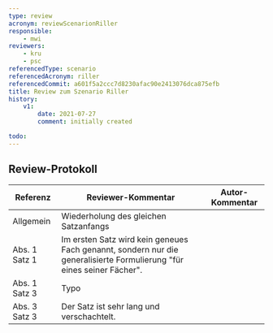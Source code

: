 ```yaml
---
type: review
acronym: reviewScenarionRiller
responsible:
    - mwi
reviewers:
    - kru
    - psc
referencedType: scenario
referencedAcronym: riller
referencedCommit: a601f5a2ccc7d8230afac90e2413076dca875efb
title: Review zum Szenario Riller
history:
    v1:
        date: 2021-07-27
        comment: initially created

todo:
---
```


## Review-Protokoll

| Referenz | Reviewer-Kommentar | Autor-Kommentar |
|------------|------------------|-----------------|
| Allgemein  | Wiederholung des gleichen Satzanfangs | |
| Abs. 1 Satz 1  | Im ersten Satz wird kein geneues Fach genannt, sondern nur die generalisierte Formulierung "für eines seiner Fächer". | |
| Abs. 1 Satz 3 | Typo | |
| Abs. 3 Satz 3 | Der Satz ist sehr lang und verschachtelt. | |
